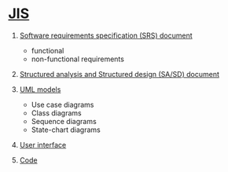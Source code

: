 # [JIS](https://github.com/Sushreesatarupa/JIS/blob/main/SE%20LAB%20PROJECT%204.pdf)


1. [Software requirements specification (SRS) document](https://github.com/Sushreesatarupa/JIS/blob/main/SRS-JIS.pdf)
    - functional
    - non-functional requirements
2. [Structured analysis and Structured design (SA/SD) document](https://github.com/Sushreesatarupa/JIS/blob/main/SASD-JIS.pdf)
3. [UML models](https://github.com/Sushreesatarupa/JIS/blob/main/UML%20-%20JIS.pdf)
  
    - Use case diagrams
    - Class diagrams
    - Sequence diagrams
    - State-chart diagrams
4. [User interface ]()
5. [Code]()
